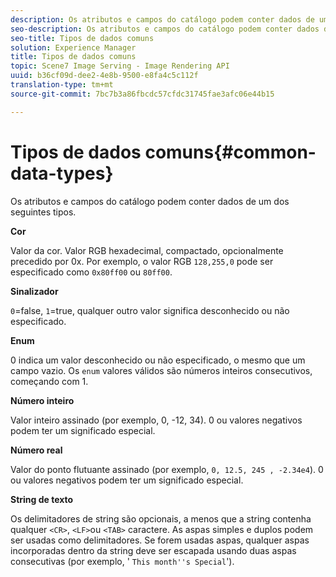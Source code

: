 ```yaml
---
description: Os atributos e campos do catálogo podem conter dados de um dos seguintes tipos.
seo-description: Os atributos e campos do catálogo podem conter dados de um dos seguintes tipos.
seo-title: Tipos de dados comuns
solution: Experience Manager
title: Tipos de dados comuns
topic: Scene7 Image Serving - Image Rendering API
uuid: b36cf09d-dee2-4e8b-9500-e8fa4c5c112f
translation-type: tm+mt
source-git-commit: 7bc7b3a86fbcdc57cfdc31745fae3afc06e44b15

---
```



# Tipos de dados comuns{#common-data-types}

Os atributos e campos do catálogo podem conter dados de um dos seguintes tipos.

**Cor**

Valor da cor. Valor RGB hexadecimal, compactado, opcionalmente precedido por 0x. Por exemplo, o valor RGB `128,255,0` pode ser especificado como `0x80ff00` ou `80ff00`.

**Sinalizador**

`0`=false, `1`=true, qualquer outro valor significa desconhecido ou não especificado.

**Enum**

0 indica um valor desconhecido ou não especificado, o mesmo que um campo vazio. Os `enum` valores válidos são números inteiros consecutivos, começando com 1.

**Número inteiro**

Valor inteiro assinado (por exemplo, 0, -12, 34). 0 ou valores negativos podem ter um significado especial.

**Número real**

Valor do ponto flutuante assinado (por exemplo, `0, 12.5, 245 , -2.34e4`). 0 ou valores negativos podem ter um significado especial.

**String de texto**

Os delimitadores de string são opcionais, a menos que a string contenha qualquer `<CR>`, `<LF>`ou `<TAB>` caractere. As aspas simples e duplos podem ser usadas como delimitadores. Se forem usadas aspas, qualquer aspas incorporadas dentro da string deve ser escapada usando duas aspas consecutivas (por exemplo, &#39; `This month''s Special`&#39;).
